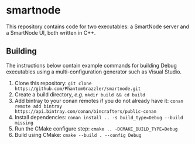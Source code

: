 # smartnode

This repository contains code for two executables: a SmartNode server and a SmartNode UI, both written in C++.

## Building
The instructions below contain example commands for building Debug executables using a multi-configuration generator such as Visual Studio.

1. Clone this repository: ```git clone https://github.com/PhantomGrazzler/smartnode.git```
2. Create a build directory, _e.g._ ```mkdir build && cd build```
3. Add bintray to your conan remotes if you do not already have it: `conan remote add bintray https://api.bintray.com/conan/bincrafters/public-conan`
4. Install dependencies: ```conan install .. -s build_type=Debug --build missing```
5. Run the CMake configure step: ```cmake .. -DCMAKE_BUILD_TYPE=Debug```
6. Build using CMake: ```cmake --build . --config Debug```

